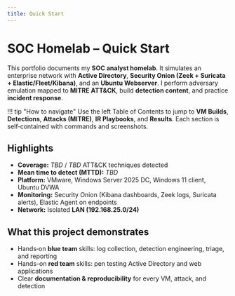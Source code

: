 ```yaml
---
title: Quick Start
---
```


# SOC Homelab – Quick Start

This portfolio documents my **SOC analyst homelab**. It simulates an enterprise network with **Active Directory**, **Security Onion (Zeek + Suricata + Elastic/Fleet/Kibana)**, and an **Ubuntu Webserver**. I perform adversary emulation mapped to **MITRE ATT&CK**, build **detection content**, and practice **incident response**.

!!! tip "How to navigate"
    Use the left Table of Contents to jump to **VM Builds**, **Detections**, **Attacks (MITRE)**, **IR Playbooks**, and **Results**. Each section is self‑contained with commands and screenshots.

## Highlights

- **Coverage:** _TBD_ / _TBD_ ATT&CK techniques detected
- **Mean time to detect (MTTD):** _TBD_
- **Platform:** VMware, Windows Server 2025 DC, Windows 11 client, Ubuntu DVWA
- **Monitoring:** Security Onion (Kibana dashboards, Zeek logs, Suricata alerts), Elastic Agent on endpoints
- **Network:** Isolated **LAN (192.168.25.0/24)**

## What this project demonstrates
- Hands‑on **blue team** skills: log collection, detection engineering, triage, and reporting
- Hands-on **red team** skills: pen testing Active Directory and web applications
- Clear **documentation & reproducibility** for every VM, attack, and detection
